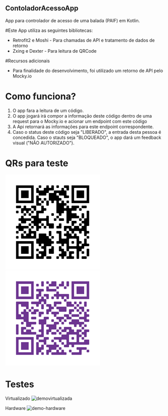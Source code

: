 ## ContoladorAcessoApp
App para controlador de acesso de uma balada (PAIF) em Kotlin.

#Este App utiliza as seguintes bibliotecas:
- Retrofit2 e Moshi - Para chamadas de API e tratamento de dados de retorno
- Zxing e Dexter - Para leitura de QRCode

#Recursos adicionais
- Para finalidade do desenvolvimento, foi utilizado um retorno de API pelo Mocky.io
 
# Como funciona?
1) O app fara a leitura de um código.
2) O app jogará irá compor a informação deste código dentro de uma request para o Mocky.io e acionar um endpoint com este código
3) A Api retornará as informações para este endpoint correspondente.
4) Caso o status deste código seja "LIBERADO", a entrada desta pessoa é concedida. Caso o stauts seja "BLOQUEADO", o app dará um feedback visual ("NÃO AUTORIZADO").

# QRs para teste
![qr-correto](https://github.com/fabioiwano/ContoladorAcessoApp/blob/master/app/src/main/res/drawable/qrcode.png)
![qr-errado](https://github.com/fabioiwano/ContoladorAcessoApp/blob/master/app/src/main/res/drawable/qrcode_block.png)

# Testes
Virtualizado
![demovirtualizada](https://gifs.com/gif/demo-kotlin-virtualizada-1WO9No)

Hardware
![demo-hardware](https://j.gifs.com/L7OPzW.gif)

